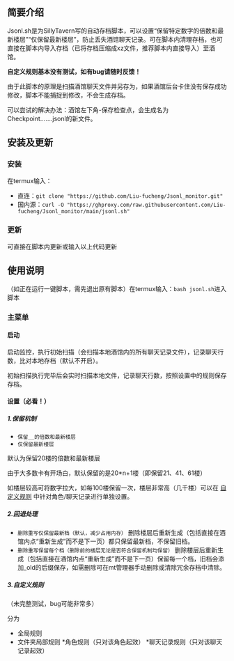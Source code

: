 ## 简要介绍

Jsonl.sh是为SillyTavern写的自动存档脚本，可以设置“保留特定数字的倍数和最新楼层”“仅保留最新楼层”，防止丢失酒馆聊天记录。可在脚本内清理存档，也可直接在脚本内导入存档（已将存档压缩成xz文件，推荐脚本内直接导入）至酒馆。

**自定义规则基本没有测试，如有bug请随时反馈！**

由于此脚本的原理是扫描酒馆聊天文件并另存为，如果酒馆后台卡住没有保存成功修改，脚本不能捕捉到修改，不会生成存档。

可以尝试的解决办法：酒馆左下角-保存检查点，会生成名为Checkpoint…….jsonl的新文件。

## 安装及更新

### 安装

在termux输入：

* 直连：`git clone "https://github.com/Liu-fucheng/Jsonl_monitor.git"`
* 国内源：`curl -O "https://ghproxy.com/raw.githubusercontent.com/Liu-fucheng/Jsonl_monitor/main/jsonl.sh"`

### 更新

可直接在脚本内更新或输入以上代码更新

## 使用说明

（如正在运行一键脚本，需先退出原有脚本）在termux输入：`bash jsonl.sh`进入脚本

### 主菜单

#### 启动

启动监控，执行初始扫描（会扫描本地酒馆内的所有聊天记录文件），记录聊天行数，比对本地存档（默认不开启）。

初始扫描执行完毕后会实时扫描本地文件，记录聊天行数，按照设置中的规则保存存档。

#### 设置（必看！）

##### 1.保留机制

* `保留__的倍数和最新楼层`
* `仅保留最新楼层`
  
默认为保留20楼的倍数和最新楼层

由于大多数卡有开场白，默认保留的是20*n+1楼（即保留21、41、61楼）

如楼层较高可将数字拉大，如每100楼保留一次，楼层非常高（几千楼）可以在
[自定义规则](#3自定义规则)
中针对角色/聊天记录进行单独设置。

##### 2.回退处理

* `删除重写仅保留最新档（默认，减少占用内存）`
  删除楼层后重新生成（包括直接在酒馆内点“重新生成”而不是下一页）都只保留最新档，不保留旧档。
* `删除重写保留每个档（删除前的楼层无论是否符合保留机制均保留）`
  删除楼层后重新生成（包括直接在酒馆内点“重新生成”而不是下一页）保留每一个档，旧档会添加_old的后缀保存，如需删除可在mt管理器手动删除或清除冗余存档中清除。

##### 3.自定义规则
（未完整测试，bug可能非常多）

分为
* 全局规则
* 文件夹局部规则
  *角色规则（只对该角色起效）
  *聊天记录规则（只对该聊天记录起效）
